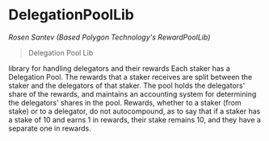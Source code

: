 # DelegationPoolLib

*Rosen Santev (Based Polygon Technology&#39;s RewardPoolLib)*

> Delegation Pool Lib

library for handling delegators and their rewards Each staker has a Delegation Pool. The rewards that a staker receives are split between the staker and the delegators of that staker. The pool holds the delegators&#39; share of the rewards, and maintains an accounting system for determining the delegators&#39; shares in the pool. Rewards, whether to a staker (from stake) or to a delegator, do not autocompound, as to say that if a staker has a stake of 10 and earns 1 in rewards, their stake remains 10, and they have a separate one in rewards.





